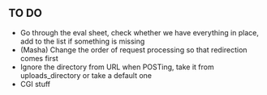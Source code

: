 ## TO DO
- Go through the eval sheet, check whether we have everything in place, add to the list if something is missing
- (Masha) Change the order of request processing so that redirection comes first
- Ignore the directory from URL when POSTing, take it from uploads_directory or take a default one
- CGI stuff